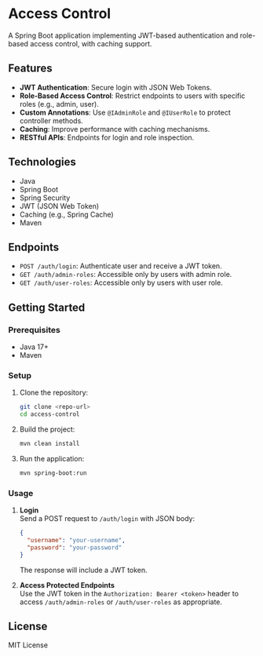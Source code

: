 # Access Control

A Spring Boot application implementing JWT-based authentication and role-based access control, with caching support.

## Features

- **JWT Authentication**: Secure login with JSON Web Tokens.
- **Role-Based Access Control**: Restrict endpoints to users with specific roles (e.g., admin, user).
- **Custom Annotations**: Use `@IAdminRole` and `@IUserRole` to protect controller methods.
- **Caching**: Improve performance with caching mechanisms.
- **RESTful APIs**: Endpoints for login and role inspection.

## Technologies

- Java
- Spring Boot
- Spring Security
- JWT (JSON Web Token)
- Caching (e.g., Spring Cache)
- Maven

## Endpoints

- `POST /auth/login`: Authenticate user and receive a JWT token.
- `GET /auth/admin-roles`: Accessible only by users with admin role.
- `GET /auth/user-roles`: Accessible only by users with user role.

## Getting Started

### Prerequisites

- Java 17+
- Maven

### Setup

1. Clone the repository:
   ```sh
   git clone <repo-url>
   cd access-control
   ```

2. Build the project:
   ```sh
   mvn clean install
   ```

3. Run the application:
   ```sh
   mvn spring-boot:run
   ```

### Usage

1. **Login**  
   Send a POST request to `/auth/login` with JSON body:
   ```json
   {
     "username": "your-username",
     "password": "your-password"
   }
   ```
   The response will include a JWT token.

2. **Access Protected Endpoints**  
   Use the JWT token in the `Authorization: Bearer <token>` header to access `/auth/admin-roles` or `/auth/user-roles` as appropriate.

## License

MIT License

